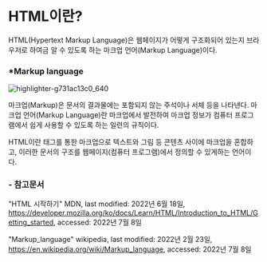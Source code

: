 # HTML이란?

HTML(Hypertext Markup Language)은 웹페이지가 어떻게 구조화되어 있는지 브라우저로 하여금 알 수 있도록 하는 마크업 언어(Markup Language)이다.

### *Markup language

![highlighter-g731ac13c0_640](https://user-images.githubusercontent.com/55573219/177941714-990eef89-ca84-4250-964a-e4e6dcb21a76.jpg)

마크업(Markup)은 문서의 결과물에는 포함되지 않는 주석이나 서체 등을 나타낸다. 마크업 언어(Markup Language)란 마크업에서 발전하여 마크업 정보가 컴퓨터 프로그램에서 쉽게 사용할 수 있도록 하는 일련의 규칙이다.

HTML이란 태그를 통한 마크업으로 텍스트와 그림 등 콘텐츠 사이에 마크업을 혼합하고, 이러한 문서의 구조를 웹페이지(컴퓨터 프로그램)에서 정의할 수 있게하는 언어이다.

### - 참고문서

"HTML 시작하기" MDN, last modified: 2022년 6월 18일, https://developer.mozilla.org/ko/docs/Learn/HTML/Introduction_to_HTML/Getting_started, accessed: 2022년 7월 8일

"Markup_language" wikipedia, last modified: 2022년 2월 23일, https://en.wikipedia.org/wiki/Markup_language, accessed: 2022년 7월 8일

<Comment />